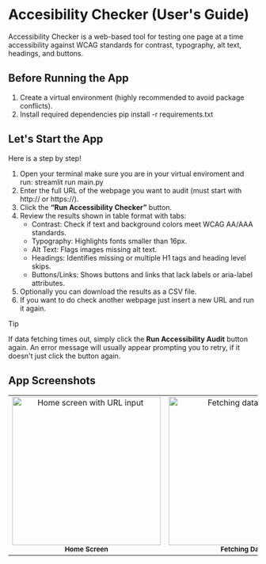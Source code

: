 # Accesibility Checker (User's Guide)
Accessibility Checker is a web-based tool for testing one page at a time accessibility against WCAG standards for contrast, typography, alt text, headings, and buttons.

## Before Running the App 
1. Create a virtual environment (highly recommended to avoid package conflicts).
2. Install required dependencies pip install -r requirements.txt
   
## Let's Start the App 
Here is a step by step!
1. Open your terminal make sure you are in your virtual enviroment and run: streamlit run main.py
2. Enter the full URL of the webpage you want to audit (must start with http:// or https://).
3. Click the **“Run Accessibility Checker”** button.
4. Review the results shown in table format with tabs:
    - Contrast: Check if text and background colors meet WCAG AA/AAA standards.
    - Typography: Highlights fonts smaller than 16px.
    - Alt Text: Flags images missing alt text.
    - Headings: Identifies missing or multiple H1 tags and heading level skips.
    - Buttons/Links: Shows buttons and links that lack labels or aria-label attributes.
5. Optionally you can download the results as a CSV file.
6. If you want to do check another webpage just insert a new URL and run it again.

> [!TIP]
> If data fetching times out, simply click the **Run Accessibility Audit** button again. An error message will usually appear prompting you to retry, if it doesn't just click the button again. 


## App Screenshots 
<table> <tr> <td align="center"> <img src="https://github.com/user-attachments/assets/312496bb-f48d-46f4-87d7-550ced4a89a1" width="300" alt="Home screen with URL input"/> <br/> <sub><b>Home Screen</b></sub> </td> <td align="center"> <img src="https://github.com/user-attachments/assets/054691a1-7f39-44af-89be-39aa4d3f34b3" width="300" alt="Fetching data screen"/> <br/> <sub><b>Fetching Data</b></sub> </td> <td align="center"> <img src="https://github.com/user-attachments/assets/513fbd48-6884-4248-9244-4931dfcb20ee" width="300" alt="Results displayed in tabs"/> <br/> <sub><b>Results Displayed</b></sub> </td> </tr> </table>

